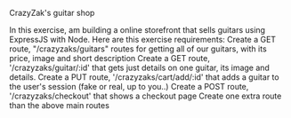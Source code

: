 CrazyZak's guitar shop

In this exercise, am building a online storefront that sells guitars using ExpressJS with Node. 
Here are this exercise requirements:
Create a GET route, "/crazyzaks/guitars" routes for getting all of our guitars, with its price, image and short description
Create a GET route, '/crazyzaks/guitar/:id' that gets just details on one guitar, its image and details.
Create a PUT route, '/crazyzaks/cart/add/:id' that adds a guitar to the user's session (fake or real, up to you..)
Create a POST route, '/crazyzaks/checkout' that shows a checkout page
Create one extra route than the above main routes
